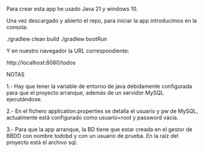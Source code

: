 Para crear esta app he usado Java 21 y windows 10. 

Una vez descargado y abierto el repo, para iniciar la app introducimos en la consola:

./gradlew clean build
./gradlew bootRun

Y en nuestro navegador la URL correspondiente:

http://localhost:8080/todos

NOTAS

1.- Hay que tener la variable de entorno de java debidamente configurada para que el proyecto arranque, además de un servidor MySQL ejecutándose.

2.- En el fichero application.properties se detalla el usuario y pw de MySQL, actualmente está configurado como usuario=root y password vacía.

3.- Para que la app arranque, la BD tiene que estar creada en el gestor de BBDD con nombre todobd y con un usuario de prueba. En la raíz del proyecto está el archivo sql.
